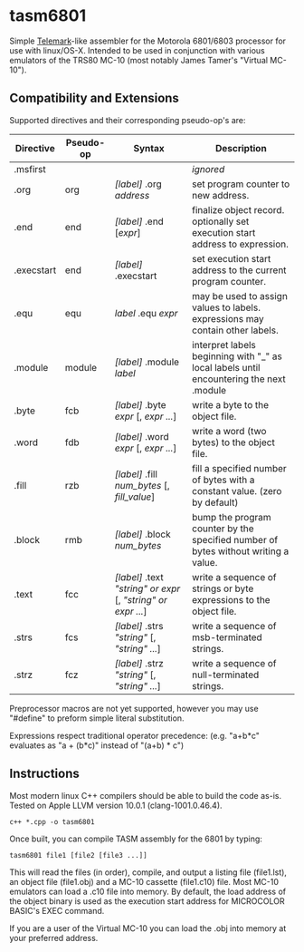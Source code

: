 # tasm6801
Simple [Telemark](http://www.s100computers.com/Software%20Folder/6502%20Monitor/The%20Telemark%20Assembler%20Manual.pdf)-like assembler for the Motorola 6801/6803 processor for use with linux/OS-X.  Intended to be used in conjunction with various emulators of the TRS80 MC-10 (most notably James Tamer's "Virtual MC-10").

## Compatibility and Extensions
Supported directives and their corresponding pseudo-op's are:

Directive  | Pseudo-op | Syntax                                                         | Description
---------  | --------- | -------------------------------------------------------------- | -----------
.msfirst   |           |                                                                | *ignored*
.org       | org       | *[label]* .org *address*                                       | set program counter to new address.
.end       | end       | *[label]* .end [*expr*]                                        | finalize object record.  optionally set execution start address to expression.
.execstart | end       | *[label]* .execstart                                           | set execution start address to the current program counter.
.equ       | equ       | *label* .equ *expr*                                            | may be used to assign values to labels.  expressions may contain other labels.
.module    | module    | *[label]* .module *label*                                      | interpret labels beginning with "_" as local labels until encountering the next .module
.byte      | fcb       | *[label]* .byte *expr* [, *expr ...*]                          | write a byte to the object file.
.word      | fdb       | *[label]* .word *expr* [, *expr ...*]                          | write a word (two bytes) to the object file.
.fill      | rzb       | *[label]* .fill *num_bytes* [, *fill_value*]                   | fill a specified number of bytes with a constant value.  (zero by default)
.block     | rmb       | *[label]* .block *num_bytes*                                   | bump the program counter by the specified number of bytes without writing a value.
.text      | fcc       | *[label]* .text *"string" or expr* [, *"string" or expr ...*]  | write a sequence of strings or byte expressions to the object file.
.strs      | fcs       | *[label]* .strs *"string"* [, *"string" ...*]                  | write a sequence of msb-terminated strings.
.strz      | fcz       | *[label]* .strz *"string"* [, *"string" ...*]                  | write a sequence of null-terminated strings.

Preprocessor macros are not yet supported, however you may use "#define" to preform simple literal substitution.

Expressions respect traditional operator precedence: (e.g. "a+b\*c" evaluates as "a + (b\*c)" instead of "(a+b) \* c")

## Instructions
Most modern linux C++ compilers should be able to build the code as-is.  Tested on Apple LLVM version 10.0.1 (clang-1001.0.46.4).

```
c++ *.cpp -o tasm6801
```

Once built, you can compile TASM assembly for the 6801 by typing:

```
tasm6801 file1 [file2 [file3 ...]]
```

This will read the files (in order), compile, and output a listing file (file1.lst), an object file (file1.obj) and a MC-10 cassette (file1.c10) file.   Most MC-10 emulators can load a .c10 file into memory.  By default, the load address of the object binary is used as the execution start address for MICROCOLOR BASIC's EXEC command.  

If you are a user of the Virtual MC-10 you can load the .obj into memory at your preferred address. 

